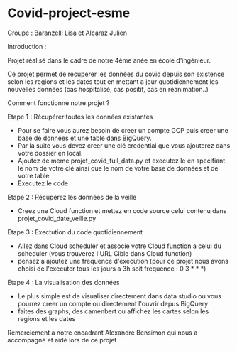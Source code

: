 # Covid-project-esme
Groupe : Baranzelli Lisa et Alcaraz Julien 

Introduction :

Projet réalisé dans le cadre de notre 4ème anée en école d'ingénieur.

Ce projet permet de recuperer les données du covid depuis son existence selon les regions et les dates tout en mettant a jour quotidiennement les nouvelles données (cas hospitalisé, cas positif, cas en réanimation..)

Comment fonctionne notre projet ?

Etape 1 : Récupérer toutes les données existantes 
- Pour se faire vous aurez besoin de creer un compte GCP puis creer une base de données et une table dans BigQuery.
- Par la suite vous devez creer une clé credential que vous ajouterez dans votre dossier en local.
- Ajoutez de meme projet_covid_full_data.py et executez le en specifiant le nom de votre clé ainsi que le nom de votre base de données et de votre table
- Executez le code 


Etape 2 : Récupérez les données de la veille
- Creez une Cloud function et mettez en code source celui contenu dans projet_covid_date_veille.py


Etape 3 : Exectution du code quotidiennement 
- Allez dans Cloud scheduler et associé votre Cloud function a celui du scheduler (vous trouverez l'URL Cible dans Cloud function)
- pensez a ajoutez une frequence d'execution (pour ce projet nous avons choisi de l'executer tous les jours a 3h soit frequence : 0 3 * * *)


Etape 4 : La visualisation des données
- Le plus simple est de visualiser directement dans data studio ou vous pourrez creer un compte ou directement l'ouvrir depus BigQuery
- faites des graphs, des camenbert ou affichez les cartes selon les regions et les dates


Remerciement a notre encadrant Alexandre Bensimon qui nous a accompagné et aidé lors de ce projet 
